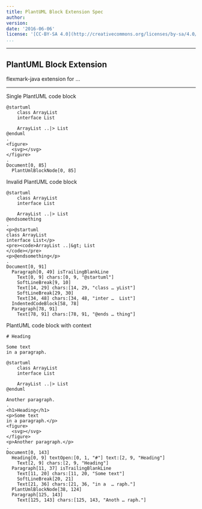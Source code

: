 ```yaml
---
title: PlantUML Block Extension Spec
author:
version:
date: '2016-06-06'
license: '[CC-BY-SA 4.0](http://creativecommons.org/licenses/by-sa/4.0/)'
...
```


---

## PlantUML Block Extension

flexmark-java extension for ...

---

Single PlantUML code block

```````````````````````````````` example PlantUML Block Extension: 1
@startuml
    class ArrayList
    interface List
    
    ArrayList ..|> List
@enduml
.
<figure>
  <svg></svg>
</figure>
.
Document[0, 85]
  PlantUmlBlockNode[0, 85]
````````````````````````````````


Invalid PlantUML code block

```````````````````````````````` example PlantUML Block Extension: 2
@startuml
    class ArrayList
    interface List
    
    ArrayList ..|> List
@endsomething
.
<p>@startuml
class ArrayList
interface List</p>
<pre><code>ArrayList ..|&gt; List
</code></pre>
<p>@endsomething</p>
.
Document[0, 91]
  Paragraph[0, 49] isTrailingBlankLine
    Text[0, 9] chars:[0, 9, "@startuml"]
    SoftLineBreak[9, 10]
    Text[14, 29] chars:[14, 29, "class … yList"]
    SoftLineBreak[29, 30]
    Text[34, 48] chars:[34, 48, "inter …  List"]
  IndentedCodeBlock[58, 78]
  Paragraph[78, 91]
    Text[78, 91] chars:[78, 91, "@ends … thing"]
````````````````````````````````

PlantUML code block with context

```````````````````````````````` example PlantUML Block Extension: 3
# Heading

Some text
in a paragraph.

@startuml
    class ArrayList
    interface List
    
    ArrayList ..|> List
@enduml

Another paragraph.
.
<h1>Heading</h1>
<p>Some text
in a paragraph.</p>
<figure>
  <svg></svg>
</figure>
<p>Another paragraph.</p>
.
Document[0, 143]
  Heading[0, 9] textOpen:[0, 1, "#"] text:[2, 9, "Heading"]
    Text[2, 9] chars:[2, 9, "Heading"]
  Paragraph[11, 37] isTrailingBlankLine
    Text[11, 20] chars:[11, 20, "Some text"]
    SoftLineBreak[20, 21]
    Text[21, 36] chars:[21, 36, "in a  … raph."]
  PlantUmlBlockNode[38, 124]
  Paragraph[125, 143]
    Text[125, 143] chars:[125, 143, "Anoth … raph."]
````````````````````````````````